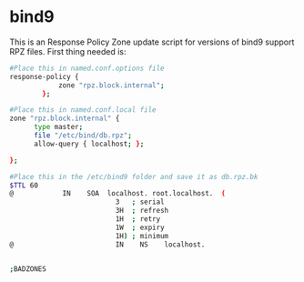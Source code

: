 # bind9
This is an Response Policy Zone update script for versions of bind9 support RPZ files.
First thing needed is:
```bash
#Place this in named.conf.options file
response-policy {
            zone "rpz.block.internal";
        };
```

```bash
#Place this in named.conf.local file
zone "rpz.block.internal" {
      type master;
      file "/etc/bind/db.rpz";
      allow-query { localhost; };

};
```
```bash
#Place this in the /etc/bind9 folder and save it as db.rpz.bk
$TTL 60
@            IN    SOA  localhost. root.localhost.  (
                          3   ; serial
                          3H  ; refresh
                          1H  ; retry
                          1W  ; expiry
                          1H) ; minimum
@                         IN    NS    localhost.


;BADZONES
```
